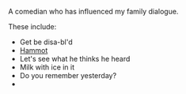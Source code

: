 A comedian who has influenced my family dialogue.

These include:
- Get be disa-bl'd
- [Hammot](Hammot.md)
- Let's see what he thinks he heard
- Milk with ice in it
- Do you remember yesterday?
- 